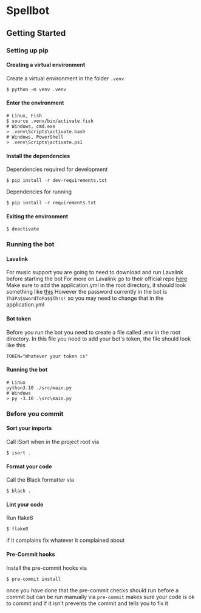 # Spellbot

## Getting Started

### Setting up pip

#### Creating a virtual environment

Create a virtual environment in the folder `.venv`
```shell
$ python -m venv .venv
```

#### Enter the environment
```shell
# Linux, Fish
$ source .venv/bin/activate.fish
# Windows, cmd.exe
> .venv\Scripts\activate.bash
# Windows, PowerShell
> .venv\Scripts\activate.ps1
```

#### Install the dependencies

Dependencies required for development
```shell
$ pip install -r dev-requirements.txt
```

Dependencies for running
```shell
$ pip install -r requirements.txt
```

#### Exiting the environment
```shell
$ deactivate
```

### Running the bot

#### Lavalink
For music support you are going to need to download and run Lavalink before starting the bot
For more on Lavalink go to their official repo [here](https://github.com/freyacodes/Lavalink)
Make sure to add the application.yml in the root directory, it should look something like [this](https://github.com/freyacodes/Lavalink/blob/master/LavalinkServer/application.yml.example/)
However the password currently in the bot is `Th3Pa$$wordToPa$$Th!s!` so you may need to change that in the application.yml

#### Bot token
Before you run the bot you need to create a file called .env in the root directory.
In this file you need to add your bot's token, the file should look like this
```env
TOKEN="Whatever your token is"
```

#### Running the bot
```shell
# Linux
python3.10 ./src/main.py
# Windows
> py -3.10 .\src\main.py
```

### Before you commit

#### Sort your imports
Call ISort when in the project root via
```shell
$ isort .
```

#### Format your code
Call the Black formatter via
```shell
$ black .
```

#### Lint your code
Run flake8
```shell
$ flake8
```
if it complains fix whatever it complained about

#### Pre-Commit hooks
Install the pre-commit hooks via
```shell
$ pre-commit install
```
once you have done that the pre-commit checks should run before a commit but can be run manually via `pre-commit`
makes sure your code is ok to commit and if it isn't prevents the commit and tells you to fix it
